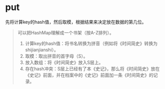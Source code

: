 # put

先将计算key的hash值，然后取模，根据结果来决定放在数据的第几位。

> 可以把HashMap理解成一个书架（按A-Z排列）。
> 1. 计算key的hash值：将书名转换为拼音（例如将《时间简史》转换为shijianjianshi）。
> 2. 取模：取出拼音的首字母（S）。
> 3. 放入数组：将《时间简史》放入S层上。
> 4. 存在hash冲突：S层上已经有了本《史记》，那么将《时间简史》放在《史记》前面，并在档案中的《史记》前面加一条《时间简史》的记录。